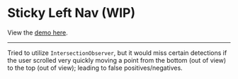 # Sticky Left Nav (WIP)

View the [demo here](https://the0newhoknocks.github.io/react.sticky-left-nav/).

---

Tried to utilize `IntersectionObserver`, but it would miss certain detections
if the user scrolled very quickly moving a point from the bottom (out of view)
to the top (out of view); leading to false positives/negatives.
